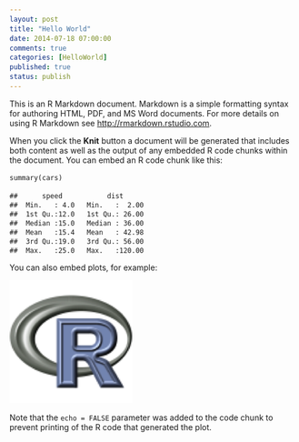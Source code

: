 ```yaml
---
layout: post
title: "Hello World"
date: 2014-07-18 07:00:00
comments: true
categories: [HelloWorld]
published: true
status: publish
---
```

 
This is an R Markdown document. Markdown is a simple formatting syntax for authoring HTML, PDF, and MS Word documents. For more details on using R Markdown see <http://rmarkdown.rstudio.com>.
 
<!-- more -->
 
When you click the **Knit** button a document will be generated that includes both content as well as the output of any embedded R code chunks within the document. You can embed an R code chunk like this:
 

    summary(cars)

    ##      speed           dist       
    ##  Min.   : 4.0   Min.   :  2.00  
    ##  1st Qu.:12.0   1st Qu.: 26.00  
    ##  Median :15.0   Median : 36.00  
    ##  Mean   :15.4   Mean   : 42.98  
    ##  3rd Qu.:19.0   3rd Qu.: 56.00  
    ##  Max.   :25.0   Max.   :120.00
 
You can also embed plots, for example:
 
![plot of chunk unnamed-chunk-2](/images/figure/unnamed-chunk-2-1.png)
 
Note that the `echo = FALSE` parameter was added to the code chunk to prevent printing of the R code that generated the plot.

